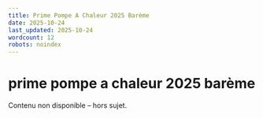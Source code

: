 ```yaml
---
title: Prime Pompe A Chaleur 2025 Barème
date: 2025-10-24
last_updated: 2025-10-24
wordcount: 12
robots: noindex
---
```


# prime pompe a chaleur 2025 barème

Contenu non disponible – hors sujet.
